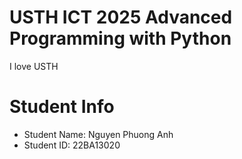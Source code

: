 USTH ICT 2025 Advanced Programming with Python
=====================================================
I love USTH

Student Info
=========================

* Student Name: Nguyen Phuong Anh
* Student ID: 22BA13020

